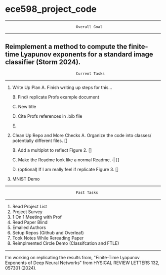 # ece598_project_code

---------------------------------------------------------------------------------
                                    Overall Goal
---------------------------------------------------------------------------------
Reimplement a method to compute the finite-time Lyapunov exponents for a standard
image classifier (Storm 2024).
---------------------------------------------------------------------------------
                                    Current Tasks
---------------------------------------------------------------------------------
1. Write Up Plan
    A. Finish writing up steps for this...

    B. Find/ replicate Profs example document
    
    C. New title

    D. Cite Profs references in .bib file

    E.

2. Clean Up Repo and More Checks
    A. Organize the code into classes/ potentially different files. []

    B. Add a multiplot to reflect Figure 2.                         []

    C. Make the Readme look like a normal Readme. :|                []

    D. (optional) If I am really feel if replicate Figure 3.        []

3. MNIST Demo

---------------------------------------------------------------------------------
                                    Past Tasks
---------------------------------------------------------------------------------
1. Read Project List
2. Project Survey
3. 1 On 1 Meeting with Prof
4. Read Paper Blind
5. Emailed Authors
6. Setup Repos (Github and Overleaf)
7. Took Notes While Rereading Paper
8. Reimplmented Circle Demo (Classifcation and FTLE)
---------------------------------------------------------------------------------

I'm working on replicating the results from, "Finite-Time Lyapunov Exponents of Deep Neural Networks" from HYSICAL REVIEW LETTERS 132, 057301 (2024).